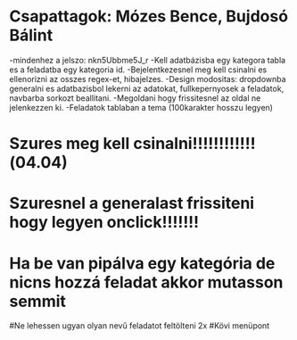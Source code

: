 # Csapattagok: Mózes Bence, Bujdosó Bálint
-mindenhez a jelszo: nkn5Ubbme5J_r
-Kell adatbázisba egy kategora tabla es a feladatba egy kategoria id.
-Bejelentkezesnel meg kell csinalni es ellenorizni az osszes regex-et, hibajelzes.
-Design modositas: dropdownba generalni es adatbazisbol lekerni az adatokat, fullkepernyosek a feladatok, navbarba sorkozt beallitani.
-Megoldani hogy frissitesnel az oldal ne jelenkezzen ki.
-Feladatok tablaban a tema (100karakter hosszu legyen)
# Szures meg kell csinalni!!!!!!!!!!!!(04.04)
# Szuresnel a generalast frissiteni hogy legyen onclick!!!!!!!
# Ha be van pipálva egy kategória de nicns hozzá feladat akkor mutasson semmit
#Ne lehessen ugyan olyan nevű feladatot feltölteni 2x
#Kövi menüpont
